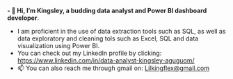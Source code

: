 **- 👋 Hi, I’m Kingsley, a budding data analyst and Power BI dashboard developer**. 
- I am proficient in the use of data extraction tools such as SQL, as well as data exploratory and cleaning tols such as Excel, SQL and data visualization using Power BI.
- You can check out my LinkedIn profile by clicking: https://www.linkedin.com/in/data-analyst-kingsley-aguguom/
- 📫 You can also reach me through gmail on: Lilkingflex@gmail.com

<!---
DataAnalystKings/DataAnalystKings is a ✨ special ✨ repository because its `README.md` (this file) appears on your GitHub profile.
You can click the Preview link to take a look at your changes.
--->
